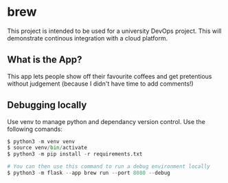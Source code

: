 # brew
This project is intended to be used for a university DevOps project. This will demonstrate continous integration with a cloud platform. 

## What is the App?
This app lets people show off their favourite coffees and get pretentious without judgement (because I didn't have time to add comments!)

## Debugging locally
Use venv to manage python and dependancy version control.
Use the following comands:
```python
$ python3 -m venv venv
$ source venv/bin/activate
$ python3 -m pip install -r requirements.txt

# You can then use this command to run a debug environment locally
$ python3 -m flask --app brew run --port 8080 --debug
```
